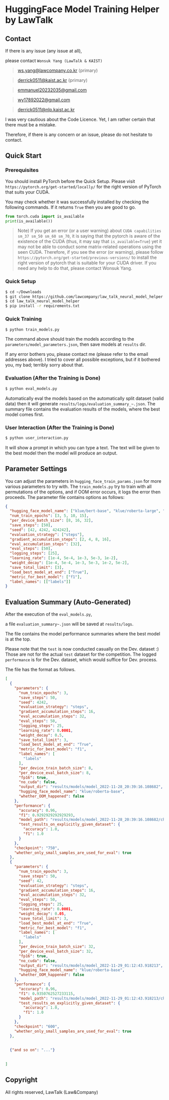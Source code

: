 # HuggingFace Model Training Helper by LawTalk

## Contact
If there is any issue (any issue at all),

please contact `Wonsuk Yang (LawTalk & KAIST)`
> ws.yang@lawcompany.co.kr (primary)

> derrick0511@kaist.ac.kr (primary)

> emmanuel20232035@gmail.com

> wy17892022@gmail.com 

> derrick0511@nlp.kaist.ac.kr


I was very cautious about the Code Licence.
Yet, I am rather certain that there must be a mistake. 

Therefore, if there is any concern or an issue,
please do not hesitate to contact.

## Quick Start
### Prerequisites
You should install PyTorch before the Quick Setup.
Please visit `https://pytorch.org/get-started/locally/` for the right version of PyTorch that suits your CUDA.

You may check whether it was successfully installed by checking the following commands.
If it returns `True` then you are good to go.

```python
from torch.cuda import is_available
print(is_available())
```

> Note) If you get an error (or a user warning) about `CUDA capabilities sm_37 sm_50 sm_60 sm_70`, it is saying that the pytorch is aware of the existence of the CUDA (thus, it may say that `is_available=True`) yet it may not be able to conduct some matrix-related operations using the seen CUDA. Therefore, if you see the error (or warning), please follow `https://pytorch.org/get-started/previous-versions/` to install the right version of pytorch that is suitable for your CUDA driver. If you need any help to do that, please contact Wonsuk Yang.

### Quick Setup
```bash
$ cd ~/Downloads
$ git clone https://github.com/lawcompany/law_talk_neural_model_helper.git
$ cd law_talk_neural_model_helper
$ pip install -r requirements.txt
```

### Quick Training
```bash
$ python train_models.py 
```

The command above should train the models according to the `parameters/model_parameters.json`, then save models at `results` dir.

If any error bothers you, please contact me (please refer to the email addresses above). I tried to cover all possible exceptions, but if it bothered you, my bad; terribly sorry about that.

### Evaluation (After the Training is Done)
```bash
$ python eval_models.py
```
Automatically eval the models based on the automatically split dataset (valid data) then it will generate `results/logs/evaluation_summary_~.json`.
The summary file contains the evaluation results of the models, where the best model comes first.

### User Interaction (After the Training is Done)
```bash
$ python user_interaction.py
```
It will show a prompt in which you can type a text. The text will be given to the best model then the model will produce an output.

## Parameter Settings
You can adjust the parameters in `hugging_face_train_params.json` for more various parameters to try with.
The `train_models.py` try to train with all permutations of the options, and if OOM error occurs, it logs the error then proceeds.
The parameter file contains options as follows: 

```json
{
  "hugging_face_model_name": ["klue/bert-base", "klue/roberta-large", "klue/roberta-small", "klue/roberta-base"],
  "num_train_epochs": [3, 5, 10, 15],
  "per_device_batch_size": [8, 16, 32],
  "save_steps": [50],
  "seed": [42, 4242, 424242],
  "evaluation_strategy": ["steps"],
  "gradient_accumulation_steps": [2, 4, 8, 16],
  "eval_accumulation_steps": [32],
  "eval_steps": [50],
  "logging_steps": [25],
  "learning_rate": [1e-4, 5e-4, 1e-3, 5e-3, 1e-2],
  "weight_decay": [1e-4, 5e-4, 1e-3, 5e-3, 1e-2, 5e-2],
  "save_total_limit": [3],
  "load_best_model_at_end": ["True"],
  "metric_for_best_model": ["f1"],
  "label_names": [["labels"]]
}
```

## Evaluation Summary (Auto-Generated)

After the execution of the `eval_models.py`,

a file `evaluation_summary~.json` will be saved at
`results/logs`.

The file contains the model performance summaries where the best model is at the top.

Please note that the `test` is now conducted casually on the Dev. dataset :) Those are not for the actual `test` dataset for the competition. The logged `performance` is for the Dev. dataset, which would suffice for Dev. process.

The file has the format as follows.
```json
[
  {
    "parameters": {
      "num_train_epochs": 3,
      "save_steps": 50,
      "seed": 4242,
      "evaluation_strategy": "steps",
      "gradient_accumulation_steps": 16,
      "eval_accumulation_steps": 32,
      "eval_steps": 50,
      "logging_steps": 25,
      "learning_rate": 0.0001,
      "weight_decay": 0.5,
      "save_total_limit": 3,
      "load_best_model_at_end": "True",
      "metric_for_best_model": "f1",
      "label_names": [
        "labels"
      ],
      "per_device_train_batch_size": 8,
      "per_device_eval_batch_size": 8,
      "fp16": true,
      "no_cuda": false,
      "output_dir": "results/models/model_2022-11-28_20:39:16.108682",
      "hugging_face_model_name": "klue/roberta-base",
      "whether_OOM_happened": false
    },
    "performance": {
      "accuracy": 0.96,
      "f1": 0.9292929292929293,
      "model_path": "results/models/model_2022-11-28_20:39:16.108682/checkpoint-750",
      "test_results_on_explicitly_given_dataset": {
        "accuracy": 1.0,
        "f1": 1.0
      }
    },
    "checkpoint": "750",
    "whether_only_small_samples_are_used_for_eval": true
  },
  {
    "parameters": {
      "num_train_epochs": 3,
      "save_steps": 50,
      "seed": 42,
      "evaluation_strategy": "steps",
      "gradient_accumulation_steps": 16,
      "eval_accumulation_steps": 32,
      "eval_steps": 50,
      "logging_steps": 25,
      "learning_rate": 0.0001,
      "weight_decay": 0.05,
      "save_total_limit": 3,
      "load_best_model_at_end": "True",
      "metric_for_best_model": "f1",
      "label_names": [
        "labels"
      ],
      "per_device_train_batch_size": 32,
      "per_device_eval_batch_size": 32,
      "fp16": true,
      "no_cuda": false,
      "output_dir": "results/models/model_2022-11-29_01:12:43.918213",
      "hugging_face_model_name": "klue/roberta-base",
      "whether_OOM_happened": false
    },
    "performance": {
      "accuracy": 0.96,
      "f1": 0.9350762527233115,
      "model_path": "results/models/model_2022-11-29_01:12:43.918213/checkpoint-600",
      "test_results_on_explicitly_given_dataset": {
        "accuracy": 1.0,
        "f1": 1.0
      }
    },
    "checkpoint": "600",
    "whether_only_small_samples_are_used_for_eval": true
  },
  
  
  {"and so on": "..."}
  
  
]
```


## Copyright
All rights reserved, LawTalk (Law&Company)
